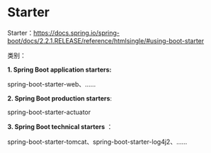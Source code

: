 # Starter

Starter：https://docs.spring.io/spring-boot/docs/2.2.1.RELEASE/reference/htmlsingle/#using-boot-starter

类别：

**1. Spring Boot application starters:**

spring-boot-starter-web、……

**2. Spring Boot production starters**: 

spring-boot-starter-actuator

**3. Spring Boot technical starters** ：

spring-boot-starter-tomcat、spring-boot-starter-log4j2、……



